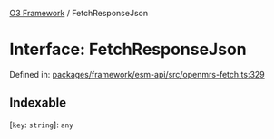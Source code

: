 [O3 Framework](../API.md) / FetchResponseJson

# Interface: FetchResponseJson

Defined in: [packages/framework/esm-api/src/openmrs-fetch.ts:329](https://github.com/openmrs/openmrs-esm-core/blob/18d2874f03a33a6ab8295af0e87ac97fdd150718/packages/framework/esm-api/src/openmrs-fetch.ts#L329)

## Indexable

\[`key`: `string`\]: `any`
